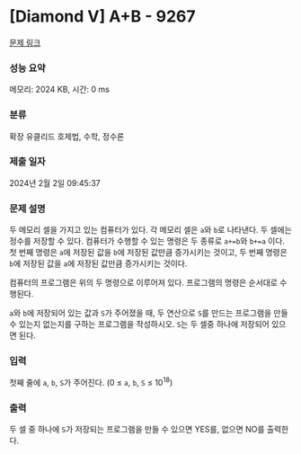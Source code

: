 # [Diamond V] A+B - 9267 

[문제 링크](https://www.acmicpc.net/problem/9267) 

### 성능 요약

메모리: 2024 KB, 시간: 0 ms

### 분류

확장 유클리드 호제법, 수학, 정수론

### 제출 일자

2024년 2월 2일 09:45:37

### 문제 설명

<p>두 메모리 셀을 가지고 있는 컴퓨터가 있다. 각 메모리 셀은 <code>a</code>와 <code>b</code>로 나타낸다. 두 셀에는 정수를 저장할 수 있다. 컴퓨터가 수행할 수 있는 명령은 두 종류로 <code>a+=b</code>와 <code>b+=a</code> 이다. 첫 번째 명령은 <code>a</code>에 저장된 값을 <code>b</code>에 저장된 값만큼 증가시키는 것이고, 두 번째 명령은 <code>b</code>에 저장된 값을 <code>a</code>에 저장된 값만큼 증가시키는 것이다.</p>

<p>컴퓨터의 프로그램은 위의 두 명령으로 이루어져 있다. 프로그램의 명령은 순서대로 수행된다.</p>

<p><code>a</code>와 <code>b</code>에 저장되어 있는 값과 <code>S</code>가 주어졌을 때, 두 연산으로 <code>S</code>를 만드는 프로그램을 만들 수 있는지 없는지를 구하는 프로그램을 작성하시오. <code>S</code>는 두 셀중 하나에 저장되어 있으면 된다.</p>

### 입력 

 <p>첫째 줄에 <code>a</code>, <code>b</code>, <code>S</code>가 주어진다. (0 ≤ <code>a</code>, <code>b</code>, <code>S</code> ≤ 10<sup>18</sup>)</p>

### 출력 

 <p>두 셀 중 하나에 <code>S</code>가 저장되는 프로그램을 만들 수 있으면 YES를, 없으면 NO를 출력한다.</p>

